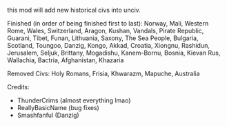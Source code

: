 this mod will add new historical civs into unciv.


Finished (in order of being finished first to last): Norway, Mali, Western Rome, Wales, Switzerland, Aragon, Kushan, Vandals, Pirate Republic, Guarani, Tibet, Funan, Lithuania, Saxony, The Sea People, Bulgaria, Scotland, Toungoo, Danzig, Kongo, Akkad, Croatia, Xiongnu, Rashidun, Jerusalem, Seljuk, Brittany, Mogadishu, Kanem-Bornu, Bosnia, Kievan Rus, Wallachia, Bactria, Afghanistan, Khazaria

Removed Civs: Holy Romans, Frisia, Khwarazm, Mapuche, Australia


Credits: 
- ThunderCrims (almost everything lmao)
- ReallyBasicName (bug fixes)
- Smashfanful (Danzig)


